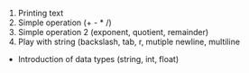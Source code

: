 1. Printing text
2. Simple operation (+ - * /)
3. Simple operation 2 (exponent, quotient, remainder)
4. Play with string (backslash, tab, r, mutiple newline, multiline
- Introduction of data types (string, int, float)
